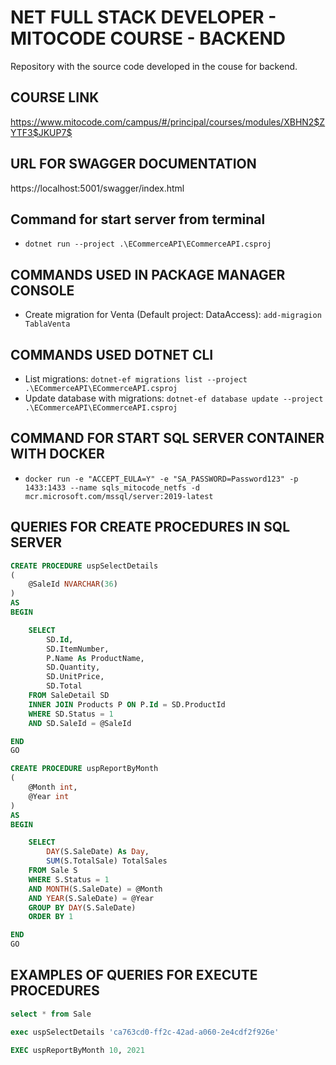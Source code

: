 # NET FULL STACK DEVELOPER - MITOCODE COURSE - BACKEND

Repository with the source code developed in the couse for backend.

## COURSE LINK
https://www.mitocode.com/campus/#/principal/courses/modules/XBHN2$ZYTF3$JKUP7$

## URL FOR SWAGGER DOCUMENTATION
https://localhost:5001/swagger/index.html

## Command for start server from terminal
- `dotnet run --project .\ECommerceAPI\ECommerceAPI.csproj`

## COMMANDS USED IN PACKAGE MANAGER CONSOLE
- Create migration for Venta (Default project: DataAccess): `add-migragion TablaVenta`

## COMMANDS USED DOTNET CLI
- List migrations: `dotnet-ef migrations list --project .\ECommerceAPI\ECommerceAPI.csproj`
- Update database with migrations: `dotnet-ef database update --project .\ECommerceAPI\ECommerceAPI.csproj`

## COMMAND FOR START SQL SERVER CONTAINER WITH DOCKER
- `docker run -e "ACCEPT_EULA=Y" -e "SA_PASSWORD=Password123" -p 1433:1433 --name sqls_mitocode_netfs -d mcr.microsoft.com/mssql/server:2019-latest`

## QUERIES FOR CREATE PROCEDURES IN SQL SERVER
``` sql
CREATE PROCEDURE uspSelectDetails
(
	@SaleId NVARCHAR(36)
)
AS
BEGIN

	SELECT
		SD.Id,
		SD.ItemNumber,
		P.Name As ProductName,
		SD.Quantity,
		SD.UnitPrice,
		SD.Total
	FROM SaleDetail SD
	INNER JOIN Products P ON P.Id = SD.ProductId
	WHERE SD.Status = 1
	AND SD.SaleId = @SaleId

END
GO

CREATE PROCEDURE uspReportByMonth
(
	@Month int,
	@Year int
)
AS
BEGIN

	SELECT
		DAY(S.SaleDate) As Day,
		SUM(S.TotalSale) TotalSales
	FROM Sale S
	WHERE S.Status = 1
	AND MONTH(S.SaleDate) = @Month
	AND YEAR(S.SaleDate) = @Year
	GROUP BY DAY(S.SaleDate)
	ORDER BY 1

END
GO
```

## EXAMPLES OF QUERIES FOR EXECUTE PROCEDURES
``` sql
select * from Sale

exec uspSelectDetails 'ca763cd0-ff2c-42ad-a060-2e4cdf2f926e'

EXEC uspReportByMonth 10, 2021
```
